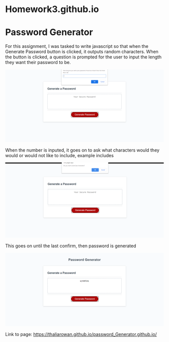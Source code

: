 # Homework3.github.io

# Password Generator

For this assignment, I was tasked to write javascript so that when the Generate Password button is clicked, it outputs random characters. When the button is clicked, a question is prompted for the user to input the length they want their password to be.

![](./assets/pg.png)

When the number is inputed, it goes on to ask what characters would they would or would not like to include, example includes

![](./assets/pg2.png)

This goes on until the last confirm, then password is generated

![](./assets/final.png)

Link to page: https://thaliarowan.github.io/password_Generator.github.io/

